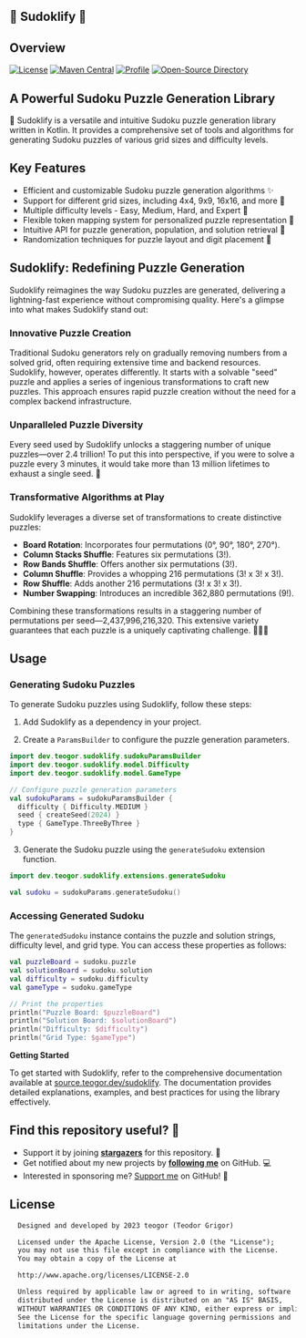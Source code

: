 ## 🧩 Sudoklify 🧩

## Overview

[![License](https://img.shields.io/badge/License-Apache%202.0-blue.svg)](https://opensource.org/licenses/Apache-2.0)
[![Maven Central](https://img.shields.io/maven-central/v/dev.teogor.sudoklify/sudoklify-core.svg?label=Maven%20Central)](https://central.sonatype.com/search?q=g%3Adev.teogor.sudoklify+a%3Asudoklify-core&smo=true)
[![Profile](https://source.teogor.dev/badges/teogor-github.svg)](https://github.com/teogor)
[![Open-Source Directory](https://source.teogor.dev/badges/teogor-dev.svg)](https://source.teogor.dev)

## A Powerful Sudoku Puzzle Generation Library

🧩 Sudoklify is a versatile and intuitive Sudoku puzzle generation library written in Kotlin. It
provides a comprehensive set of tools and algorithms for generating Sudoku puzzles of various grid
sizes and difficulty levels.

## Key Features

- Efficient and customizable Sudoku puzzle generation algorithms ✨
- Support for different grid sizes, including 4x4, 9x9, 16x16, and more 📐
- Multiple difficulty levels - Easy, Medium, Hard, and Expert 🌟
- Flexible token mapping system for personalized puzzle representation 🎨
- Intuitive API for puzzle generation, population, and solution retrieval 🧩
- Randomization techniques for puzzle layout and digit placement 🔀

## Sudoklify: Redefining Puzzle Generation

Sudoklify reimagines the way Sudoku puzzles are generated, delivering a lightning-fast experience
without compromising quality. Here's a glimpse into what makes Sudoklify stand out:

### Innovative Puzzle Creation

Traditional Sudoku generators rely on gradually removing numbers from a solved grid, often requiring
extensive time and backend resources. Sudoklify, however, operates differently. It starts with a
solvable "seed" puzzle and applies a series of ingenious transformations to craft new puzzles. This
approach ensures rapid puzzle creation without the need for a complex backend infrastructure.

### Unparalleled Puzzle Diversity

Every seed used by Sudoklify unlocks a staggering number of unique puzzles—over 2.4 trillion! To put
this into perspective, if you were to solve a puzzle every 3 minutes, it would take more than 13
million lifetimes to exhaust a single seed. 🎉

### Transformative Algorithms at Play

Sudoklify leverages a diverse set of transformations to create distinctive puzzles:

- **Board Rotation**: Incorporates four permutations (0°, 90°, 180°, 270°).
- **Column Stacks Shuffle**: Features six permutations (3!).
- **Row Bands Shuffle**: Offers another six permutations (3!).
- **Column Shuffle**: Provides a whopping 216 permutations (3! x 3! x 3!).
- **Row Shuffle**: Adds another 216 permutations (3! x 3! x 3!).
- **Number Swapping**: Introduces an incredible 362,880 permutations (9!).

Combining these transformations results in a staggering number of permutations per
seed—2,437,996,216,320. This extensive variety guarantees that each puzzle is a uniquely captivating
challenge. 🧠🧩🚀

## Usage

### Generating Sudoku Puzzles

To generate Sudoku puzzles using Sudoklify, follow these steps:

1. Add Sudoklify as a dependency in your project.

2. Create a `ParamsBuilder` to configure the puzzle generation parameters.

```kotlin
import dev.teogor.sudoklify.sudokuParamsBuilder
import dev.teogor.sudoklify.model.Difficulty
import dev.teogor.sudoklify.model.GameType

// Configure puzzle generation parameters
val sudokuParams = sudokuParamsBuilder {
  difficulty { Difficulty.MEDIUM }
  seed { createSeed(2024) }
  type { GameType.ThreeByThree }
}
```

3. Generate the Sudoku puzzle using the `generateSudoku` extension function.

```kotlin
import dev.teogor.sudoklify.extensions.generateSudoku

val sudoku = sudokuParams.generateSudoku()
```

### Accessing Generated Sudoku

The `generatedSudoku` instance contains the puzzle and solution strings, difficulty level, and grid
type. You can access these properties as follows:

```kotlin
val puzzleBoard = sudoku.puzzle
val solutionBoard = sudoku.solution
val difficulty = sudoku.difficulty
val gameType = sudoku.gameType

// Print the properties
println("Puzzle Board: $puzzleBoard")
println("Solution Board: $solutionBoard")
println("Difficulty: $difficulty")
println("Grid Type: $gameType")
```

**Getting Started**

To get started with Sudoklify, refer to the comprehensive documentation available at
[source.teogor.dev/sudoklify](https://source.teogor.dev/sudoklify). The documentation provides
detailed explanations, examples, and best practices for using the library effectively.

## Find this repository useful? 🩷

* Support it by joining __[stargazers](https://github.com/teogor/sudoklify/stargazers)__ for this
  repository. 📁
* Get notified about my new projects by __[following me](https://github.com/teogor)__ on GitHub. 💻
* Interested in sponsoring me? [Support me](sponsor.md) on GitHub! 🤝

## License

```xml
  Designed and developed by 2023 teogor (Teodor Grigor)

  Licensed under the Apache License, Version 2.0 (the "License");
  you may not use this file except in compliance with the License.
  You may obtain a copy of the License at

  http://www.apache.org/licenses/LICENSE-2.0

  Unless required by applicable law or agreed to in writing, software
  distributed under the License is distributed on an "AS IS" BASIS,
  WITHOUT WARRANTIES OR CONDITIONS OF ANY KIND, either express or implied.
  See the License for the specific language governing permissions and
  limitations under the License.
```
